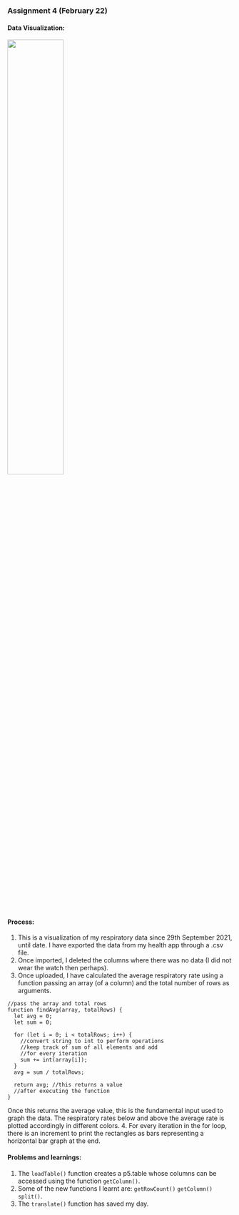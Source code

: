 ### Assignment 4 (February 22)
#### Data Visualization:

<img src="https://user-images.githubusercontent.com/92122776/155027778-52a5a968-e69e-4b59-919a-6c7cd8ed96e0.png" width=50% height=50%> 

#### Process:
1. This is a visualization of my respiratory data since 29th September 2021, until date. I have exported the data from my health app through a .csv file.
2. Once imported, I deleted the columns where there was no data (I did not wear the watch then perhaps).
3. Once uploaded, I have calculated the average respiratory rate using a function passing an array (of a column) and the total number of rows as arguments.
````
//pass the array and total rows
function findAvg(array, totalRows) { 
  let avg = 0;
  let sum = 0;

  for (let i = 0; i < totalRows; i++) {
    //convert string to int to perform operations
    //keep track of sum of all elements and add
    //for every iteration
    sum += int(array[i]); 
  }
  avg = sum / totalRows;

  return avg; //this returns a value
  //after executing the function
}
````
Once this returns the average value, this is the fundamental input used to graph the data. The respiratory rates below and above the average rate is plotted accordingly in different colors.
4. For every iteration in the for loop, there is an increment to print the rectangles as bars representing a horizontal bar graph at the end. 

#### Problems and learnings:
1. The ````loadTable()```` function creates a p5.table whose columns can be accessed using the function ````getColumn()````.
2. Some of the new functions I learnt are: ````getRowCount()```` ````getColumn()```` ````split()````.
3. The ````translate()```` function has saved my day.
